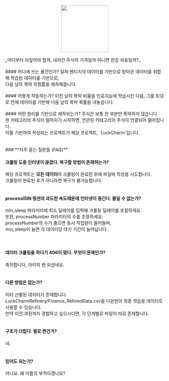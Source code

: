 <p align="center">
  <img width="150" height="150" src="https://imgur.com/6O1nA8X.png">
</p>
_어디부터 되짚어야 할까, 내려간 주식의 가격일까 아니면 한강 좌표일까?_
<br><br>
#### 어디에 쓰는 물건인가?
알파 벤티지의 데이터를 기반으로 받아온 데이터를 취합해 학습된 데이터를 기반으로,<br>
다음 날의 폭락 위험률을 예측해줍니다.<br>
<br>
#### 어땋게 작동하는가?
이전 날의 폭락 비율을 인공지능에 학습시킨 다음, 그를 토대로 전체 데이터를 기반해 다음 날의 폭락 확률을 내놓습니다.<br>
<br>
#### 어떤 원리를 기반으로 제작되는가?
주식은 보통 한 부분만 폭락하지 않습니다.<br>
한 카테고리의 주식이 떨어지기 시작하면, 연관된 카테고리의 주식이 연결되어 떨어집니다.<br>
이를 기반하여 작성되는 프로젝트가 해당 프로젝트, `LuckCharm`입니다.<br>
<br><br>
### **자주 묻는 질문들 (FAQ)**

#### 크롤링 도중 인터넷이 끊겼다. 복구할 방법이 존재하는가?
해당 프로젝트는 **모든 데이터**의 크롤링이 완료된 후에 파일에 작성을 시도합니다.<br>
크롤링이 완료된 후가 아니라면 복구가 불가능합니다.
<br><br>
#### processISIN 펑션의 과도한 속도때문에 인터넷이 끊긴다. 줄일 수 없는가?
min_sleep 파라미터에 최소 딜레이를 입력해 크롤링 딜레이를 조절하세요.<br>
또한, processNumber 파라미터의 수를 조정하세요.<br>
processNumber의 수가 줄으면 동시 작업량이 줄어들며,<br>
min_sleep이 늘면 각 데이터당 대기 기간이 늘어납니다.<br>
<br><br>
#### 데이터 크롤링을 하다가 406이 떴다. 무엇이 문제인가?
축하합니다, 아이피 밴 되셨네요.
<br><br>
#### 다른 방법은 없는가?
미리 선별된 데이터가 존재합니다.<br>
LuckCharmRefinery/Finance_RefinedData.csv을 다운받아 최종 학습용 데이터로 사용할 수 있습니다.<br>
만약 이전 과정까지 경험하고 싶으시다면, 각 단계별로 파일이 따로 존재합니다.
<br><br>
#### 구조가 더럽다. 발로 짠건가?
네.
<br><br>
#### 믿어도 되는가?
아니요. 왜 이름이 부적이겠나요?
<br><br>